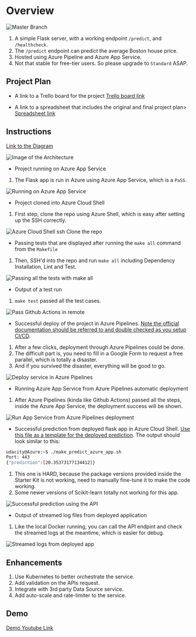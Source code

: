 # Overview

![Master Branch](https://github.com/cnmbnyc/nd082-Azure-Cloud-DevOps-Part-2/actions/workflows/pythonapp.yml/badge.svg)

1. A simple Flask server, with a working endpoint `/predict`, and `/healthcheck`.
1. The `/predict` endpoint can predict the average Boston house price.
1. Hosted using Azure Pipeline and Azure App Service.
1. Not that stable for free-tier users. So please upgrade to `Standard` ASAP.

## Project Plan


* A link to a Trello board for the project
[Trello board link](https://trello.com/invite/b/wtPiIEEs/e6edf332030f4463b3172efb288fa174/web-app-not-free-project)

* A link to a spreadsheet that includes the original and final project plan>
[Spreadsheet link](https://docs.google.com/spreadsheets/d/1wR_a4RVaV_Ui7uC1DCI6BPzD6F1egTSK/edit?usp=sharing&ouid=102356077519799393882&rtpof=true&sd=true)

## Instructions

[Link to the Diagram](https://lucid.app/lucidchart/70aef74f-e955-4a20-b072-ad062e4acbc3/edit?viewport_loc=-11%2C-144%2C3072%2C1455%2C0_0&invitationId=inv_d195e482-2f49-4b93-8dbc-dafe69047d01#https://lucid.app/lucidchart/70aef74f-e955-4a20-b072-ad062e4acbc3/edit?invitationId=inv_d195e482-2f49-4b93-8dbc-dafe69047d01#)

![Image of the Architecture](cloud-architecture.png)

* Project running on Azure App Service

1. The Flask app is run in Azure using Azure App Service, which is a `PaSS`.

![Running on Azure App Service](app-running-in-app-service.png)

* Project cloned into Azure Cloud Shell

1. First step, clone the repo using Azure Shell, which is easy after setting up the SSH correctly.

![Azure Cloud Shell ssh Clone the repo](cloud_shell_ssh_clone.png)

* Passing tests that are displayed after running the `make all` command from the `Makefile`

1. Then, SSH'd into the repo and run `make all` including Dependency Installation, Lint and Test.

![Passing all the tests with `make all`](local_make_all.png)

* Output of a test run

1. `make test` passed all the test cases.

![Pass Github Actions in remote](github_actions_pass.png)

* Successful deploy of the project in Azure Pipelines.  [Note the official documentation should be referred to and double checked as you setup CI/CD](https://docs.microsoft.com/en-us/azure/devops/pipelines/ecosystems/python-webapp?view=azure-devops).

1. After a few clicks, deployment through Azure Pipelines could be done.
1. The difficult part is, you need to fill in a Google Form to request a free parallel, which is totally a disaster.
1. And if you survived the disaster, everything will be good to go.

![Deploy service in Azure Pipelines](deploy-project-in-Azure-Pipelines.png)

* Running Azure App Service from Azure Pipelines automatic deployment

1. After Azure Pipelines (kinda like Github Actions) passed all the steps, inside the Azure App Service, the deployment success will be shown.

![Run App Service from Azure Pipelines deployment](run-app-service-from-pipelines.png)

* Successful prediction from deployed flask app in Azure Cloud Shell.  [Use this file as a template for the deployed prediction](https://github.com/udacity/nd082-Azure-Cloud-DevOps-Starter-Code/blob/master/C2-AgileDevelopmentwithAzure/project/starter_files/flask-sklearn/make_predict_azure_app.sh).
The output should look similar to this:

```bash
udacity@Azure:~$ ./make_predict_azure_app.sh
Port: 443
{"prediction":[20.35373177134412]}
```

1. This one is HARD, because the package versions provided inside the Starter Kit is not working, need to manually fine-tune it to make the code working.
1. Some newer versions of Scikit-learn totally not working for this app.

![Successful prediction using the API](prediction_success.png)

* Output of streamed log files from deployed application

1. Like the local Docker running, you can call the API endpint and check the streamed logs at the meantime, which is easier for debug.

![Streamed logs from deployed app](streamed_log.png)


## Enhancements

1. Use Kubernetes to better orchestrate the service.
1. Add validation on the APIs request.
1. Integrate with 3rd party Data Source service.
1. Add auto-scale and rate-limiter to the service.

## Demo

[Demo Youtube Link](https://youtu.be/o1JGPqI-4lY)
